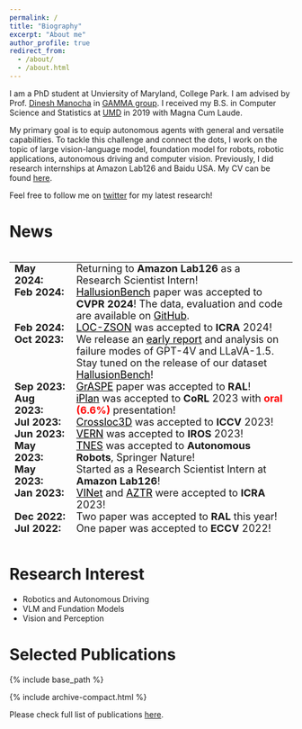```yaml
---
permalink: /
title: "Biography"
excerpt: "About me"
author_profile: true
redirect_from: 
  - /about/
  - /about.html
---
```


I am a PhD student at Unviersity of Maryland, College Park. I am advised by Prof. [Dinesh Manocha](https://www.cs.umd.edu/people/dmanocha) in [GAMMA group](https://gamma.umd.edu/). I received my B.S. in Computer Science and Statistics at [UMD](https://www.cs.umd.edu/) in 2019 with Magna Cum Laude.

My primary goal is to equip autonomous agents with general and versatile capabilities. To tackle this challenge and connect the dots, I work on the topic of large vision-language model, foundation model for robots, robotic applications, autonomous driving and computer vision. Previously, I did research internships at Amazon Lab126 and Baidu USA. My CV can be found [here](https://tianruiguan.phd/files/resume.pdf).

Feel free to follow me on [twitter](https://twitter.com/terryguan97) for my latest research!




<!-- Here is my [resume](http://rayguan97.github.io/files/resume.pdf).  -->
<!-- I'm interested in computer vision, autonomous driving, perception for robotics and visual-languge model (VLM).  -->


News
======
<style>
/* table {
    border-collapse: collapse!important;
    font-size: 18px!important;
    border: none!important;
} */
td {
    border: none!important;
    padding-top: 0px;
    padding-bottom: 0px;
    vertical-align: top;
  /* padding-left: 30px;
  padding-right: 40px; */
}

th {
    border: none!important;
    padding-top: 0px;
    padding-bottom: 0px;
  /* padding-left: 30px;
  padding-right: 40px; */
}

</style>

<div style="height:500px;overflow:auto;">
<table style="border-collapse: collapse;font-size: 18px;border: none;">
<!-- <table style="border-collapse: collapse;font-size: 18px;border: 1px solid black;"> -->
<col width="110px">
<!-- <col width="630px"> -->
  <!-- <tr><td><b>Timeline</b></td><td><b>Updates</b></td></tr> -->
  <tr><td><b>May 2024:</b></td><td>Returning to <b>Amazon Lab126</b> as a Research Scientist Intern!</td></tr>
  <tr><td><b>Feb 2024:</b></td><td><a style="color:black" href="https://arxiv.org/abs/2310.14566">HallusionBench</a> paper was accepted to <b>CVPR 2024</b>! The data, evaluation and code are available on <a style="color:black" href="https://github.com/tianyi-lab/HallusionBench">GitHub</a>.</td></tr>
  <tr><td><b>Feb 2024:</b></td><td><a style="color:black" href="https://arxiv.org/abs/2405.05363">LOC-ZSON</a> was accepted to <b>ICRA</b> 2024!</td></tr>
  <tr><td><b>Oct 2023:</b></td><td> We release an <a style="color:black" href="https://huggingface.co/papers/2310.14566">early report</a> and analysis on failure modes of GPT-4V and LLaVA-1.5. Stay tuned on the release of our dataset <a style="color:black" href="https://huggingface.co/papers/2310.14566">HallusionBench</a>!</td></tr>
  <tr><td><b>Sep 2023:</b></td><td><a style="color:black" href="/graspe">GrASPE</a> paper was accepted to <b>RAL</b>!</td></tr>
  <tr><td><b>Aug 2023:</b></td><td><a style="color:black" href="/iplan">iPlan</a> was accepted to <b>CoRL</b> 2023 with <strong style="color:red">oral (6.6%)</strong> presentation!</td></tr>
  <tr><td><b>Jul 2023:</b></td><td><a style="color:black" href="/crossloc3d">Crossloc3D</a> was accepted to <b>ICCV</b> 2023!</td></tr>
  <tr><td><b>Jun 2023:</b></td><td><a style="color:black" href="/vern">VERN</a> was accepted to <b>IROS</b> 2023!</td></tr>
  <tr><td><b>May 2023:</b></td><td><a style="color:black" href="https://link.springer.com/article/10.1007/s10514-023-10113-9">TNES</a> was accepted to <b>Autonomous Robots</b>, Springer Nature!</td></tr>
  <tr><td><b>May 2023:</b></td><td>Started as a Research Scientist Intern at <b>Amazon Lab126</b>!</td></tr>
  <tr><td><b>Jan 2023:</b></td><td><a style="color:black" href="/vinet">VINet</a> and <a style="color:black" href="/aztr">AZTR</a> were accepted to <b>ICRA</b> 2023!</td></tr>
  <tr><td><b>Dec 2022:</b></td><td>Two paper was accepted to <b>RAL</b> this year!</td></tr>
  <tr><td><b>Jul 2022:</b></td><td>One paper was accepted to <b>ECCV</b> 2022!</td></tr>
  <tr><td><b>May 2022:</b></td><td>Presented my work on <b>ICRA</b> 2022, construction workshop!</td></tr>
  <tr><td><b>May 2022:</b></td><td>Started as a Research Scientist Intern at <b>Robotics and Autonomous Driving Lab</b>, Baidu USA!</td></tr>
  <tr><td><b>Apr 2022:</b></td><td><a style="color:black" href="/tns">TNS</a> was accepted to <b>RSS</b> 2022!</td></tr>
  <tr><td><b>Dec 2021:</b></td><td>Successfully defended my MS thesis and started my PhD journey!</td></tr>
  <tr><td><b>Oct 2021:</b></td><td><a style="color:black" href="/m3detr">M3DeTR</a> was accepted to <b>WACV</b> 2022!</td></tr>
  <tr><td><b>Jun 2021:</b></td><td>One paper was accepted to <b>IROS</b> 2022!</td></tr>
  <tr><td><b>Jun 2021:</b></td><td>One paper was accepted to <b>RAL</b>!</td></tr>
  <tr><td><b>May 2021:</b></td><td>Started as a Research Scientist Intern at <b>Robotics and Autonomous Driving Lab</b>, Baidu USA!</td></tr>
  <tr><td><b>Dec 2020:</b></td><td>Two paper was accepted to <b>RAL</b> this year!</td></tr>
  <tr><td><b>Jan 2020:</b></td><td>One paper was accepted to <b>ICRA</b>!</td></tr>
  <tr><td><b>Aug 2019:</b></td><td>Started MS at University of Maryland, College Park!</td></tr>
  <tr><td><b>May 2019:</b></td><td>Started at GAMMA Lab as a ugrad and worked on TrackNPred!</td></tr>
</table>
</div>

<br>


Research Interest
======
* Robotics and Autonomous Driving
* VLM and Fundation Models
* Vision and Perception


Selected Publications<a id="pub"></a>
======


{% include base_path %}

{% include archive-compact.html %}


Please check full list of publications [here](http://rayguan97.github.io/publications/).

<!-- template -->
<!-- <table style="width:100%;border:0px;border-spacing:0px;border-collapse:separate;margin-right:auto;margin-left:auto;"><tbody>

  <tr onmouseout="nightsight_stop()" onmouseover="nightsight_start()">
    <td style="padding:10px;width:20%;vertical-align:middle">
        <img src="images/COVERS.png" alt="hpp" style="border-style: none" width="220">
      </td>
      <td style="padding:10px;width:80%;vertical-align:middle">
        <p>
        <papertitle>paper title
        </papertitle>
        </p>
        xxxx xx<span style="text-transform:uppercase">*</span>,
        <strong>xxxx xx<span style="text-transform:uppercase">*</span></strong>,
        <a href="https://xxxx/"><author>xxxx xxxx</author></a>,
        xxxxx, xx,
        <br>
        <em>Conference on Robot Learning (<strong>CoRL</strong>), 2023. <strong style="color:red">(oral, 6.6%)</strong> <span style="text-transform:uppercase">*</span> indicates equal contribution. </em>
        <br>
        <em>Abridged in RSS 2023 Workshop on Symmetries in Robot Learning.</em><br>
        <a href="https://arxiv.org/pdf/xxxxx">[paper]</a>
        <a href="https://xxxxxx">[webpage]</a>
    </td>
  </tr>
</table> -->